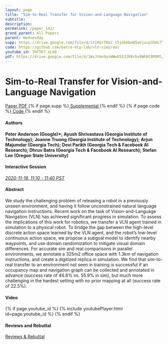 ```yaml
---
layout: page
title: "Sim-to-Real Transfer for Vision-and-Language Navigation"
subtitle: 
description:
permalink: /paper_142/
grand_parent: All Papers
parent: Wednesday
supp: https://drive.google.com/file/d/1tiRGrTKGi_t5jGkHbnQ5wVjucp35HsTT/view
code: https://github.com/batra-mlp-lab/vln-sim2real
youtube_id: THfTK7_xLX8
pdf: https://drive.google.com/file/d/1WsJtHv9ysWWwXSS3JR8rbv8WhDC8R9Ml/view
---
```


# Sim-to-Real Transfer for Vision-and-Language Navigation

<a href="https://drive.google.com/file/d/1WsJtHv9ysWWwXSS3JR8rbv8WhDC8R9Ml/view" target="_blank" rel="noopener noreferrer" class="btn btn-blue"><i class="fa fa-file-text-o" aria-hidden="true"></i> Paper PDF </a> {% if page.supp %}<a href="https://drive.google.com/file/d/1tiRGrTKGi_t5jGkHbnQ5wVjucp35HsTT/view" target="_blank" rel="noopener noreferrer" class="btn btn-green"><i class="fa fa-file-text-o" aria-hidden="true"></i> Supplemental </a>{% endif %} {% if page.code %}<a href="https://github.com/batra-mlp-lab/vln-sim2real" target="_blank" rel="noopener noreferrer" class="btn"><i class="fa fa-github" aria-hidden="true"></i> Code </a>{% endif %} 

#### Authors
**Peter Anderson (Google)*; Ayush Shrivastava (Georgia Institute of Technology); Joanne Truong (Georgia Institute of Technology); Arjun Majumdar (Georgia Tech); Devi Parikh (Georgia Tech & Facebook AI Research); Dhruv Batra (Georgia Tech & Facebook AI Research); Stefan Lee (Oregon State University)**

#### Interactive Session
<a href="https://pheedloop.com/corl2020/virtual/?page=sessions&section=SESHMUTQ377QUM8CV" target="_blank" rel="noopener noreferrer"><em>2020-11-18, 11:10 - 11:40 PST </em></a>

#### Abstract
We study the challenging problem of releasing a robot in a previously unseen environment, and having it follow unconstrained natural language navigation instructions. Recent work on the task of Vision-and-Language Navigation (VLN) has achieved significant progress in simulation. To assess the implications of this work for robotics, we transfer a VLN agent trained in simulation to a physical robot. To bridge the gap between the high-level discrete action space learned by the VLN agent, and the robot’s low-level continuous action space, we propose a subgoal model to identify nearby waypoints, and use domain randomization to mitigate visual domain differences. For accurate sim and real comparisons in parallel environments, we annotate a 325m2 office space with 1.3km of navigation instructions, and create a digitized replica in simulation. We find that sim-to-real transfer to an environment not seen in training is successful if an occupancy map and navigation graph can be collected and annotated in advance (success rate of 46.8% vs. 55.9% in sim), but much more challenging in the hardest setting with no prior mapping at all (success rate of 22.5%).

#### Video
{% if page.youtube_id %}
{% include youtubePlayer.html id=page.youtube_id %}
{% endif %}

#### Reviews and Rebuttal
<a href="https://drive.google.com/file/d/1KkTE9wmniHJvOjeURFFI6C2hrzXNJ3zT/view" target="_blank" rel="noopener noreferrer" class="btn btn-purple"><i class="fa fa-pencil-square-o" aria-hidden="true"></i> Reviews & Rebuttal </a>

